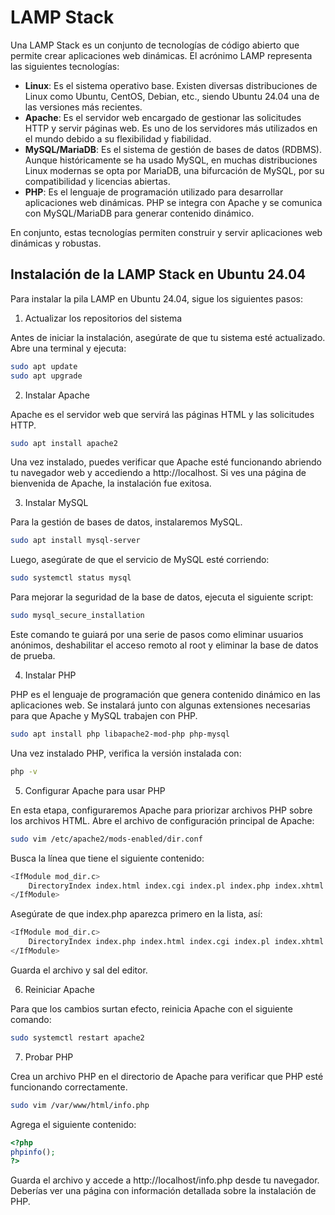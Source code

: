 # LAMP Stack
Una LAMP Stack es un conjunto de tecnologías de código abierto que permite crear aplicaciones web dinámicas. El acrónimo LAMP representa las siguientes tecnologías:

* **Linux**: Es el sistema operativo base. Existen diversas distribuciones de Linux como Ubuntu, CentOS, Debian, etc., siendo Ubuntu 24.04 una de las versiones más recientes.
* **Apache**: Es el servidor web encargado de gestionar las solicitudes HTTP y servir páginas web. Es uno de los servidores más utilizados en el mundo debido a su flexibilidad y fiabilidad.
* **MySQL/MariaDB**: Es el sistema de gestión de bases de datos (RDBMS). Aunque históricamente se ha usado MySQL, en muchas distribuciones Linux modernas se opta por MariaDB, una bifurcación de MySQL, por su compatibilidad y licencias abiertas.
* **PHP**: Es el lenguaje de programación utilizado para desarrollar aplicaciones web dinámicas. PHP se integra con Apache y se comunica con MySQL/MariaDB para generar contenido dinámico.

En conjunto, estas tecnologías permiten construir y servir aplicaciones web dinámicas y robustas.

## Instalación de la LAMP Stack en Ubuntu 24.04

Para instalar la pila LAMP en Ubuntu 24.04, sigue los siguientes pasos:

1. Actualizar los repositorios del sistema

Antes de iniciar la instalación, asegúrate de que tu sistema esté actualizado. Abre una terminal y ejecuta:

```bash
sudo apt update
sudo apt upgrade
```

2. Instalar Apache

Apache es el servidor web que servirá las páginas HTML y las solicitudes HTTP.

```bash
sudo apt install apache2
```

Una vez instalado, puedes verificar que Apache esté funcionando abriendo tu navegador web y accediendo a http://localhost. Si ves una página de bienvenida de Apache, la instalación fue exitosa.

3. Instalar MySQL

Para la gestión de bases de datos, instalaremos MySQL.

```bash
sudo apt install mysql-server
```

Luego, asegúrate de que el servicio de MySQL esté corriendo:

```bash
sudo systemctl status mysql
```

Para mejorar la seguridad de la base de datos, ejecuta el siguiente script:

```bash
sudo mysql_secure_installation
```

Este comando te guiará por una serie de pasos como eliminar usuarios anónimos, deshabilitar el acceso remoto al root y eliminar la base de datos de prueba.

4. Instalar PHP

PHP es el lenguaje de programación que genera contenido dinámico en las aplicaciones web. Se instalará junto con algunas extensiones necesarias para que Apache y MySQL trabajen con PHP.

```bash
sudo apt install php libapache2-mod-php php-mysql
```

Una vez instalado PHP, verifica la versión instalada con:

```bash
php -v
```

5. Configurar Apache para usar PHP

En esta etapa, configuraremos Apache para priorizar archivos PHP sobre los archivos HTML. Abre el archivo de configuración principal de Apache:

```bash
sudo vim /etc/apache2/mods-enabled/dir.conf
```

Busca la línea que tiene el siguiente contenido:

```bash
<IfModule mod_dir.c>
    DirectoryIndex index.html index.cgi index.pl index.php index.xhtml index.htm
</IfModule>
```

Asegúrate de que index.php aparezca primero en la lista, así:

```bash
<IfModule mod_dir.c>
    DirectoryIndex index.php index.html index.cgi index.pl index.xhtml index.htm
</IfModule>
```

Guarda el archivo y sal del editor.

6. Reiniciar Apache

Para que los cambios surtan efecto, reinicia Apache con el siguiente comando:

```bash
sudo systemctl restart apache2
```

7. Probar PHP

Crea un archivo PHP en el directorio de Apache para verificar que PHP esté funcionando correctamente.

```bash
sudo vim /var/www/html/info.php
```

Agrega el siguiente contenido:

```php
<?php
phpinfo();
?>
```

Guarda el archivo y accede a http://localhost/info.php desde tu navegador. Deberías ver una página con información detallada sobre la instalación de PHP.